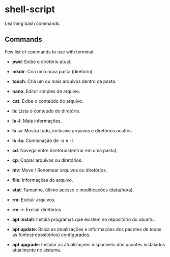 # shell-script

Learning bash commands.

## Commands 
Few list of commands to use with terminal.

- **pwd**: Exibe o diretório atual.

- **mkdir**: Cria uma nova pasta (diretório).

- **touch**: Cria um ou mais arquivos dentro da pasta.

- **nano**: Editor simples de arquivo.

- **cat**: Exibe o conteúdo do arquivo.

- **ls**: Lista o conteúdo do diretório.

- **ls -l**: Mais informações.

- **ls -a**: Mostra tudo, inclusive arquivos e diretórios ocultos.

- **ls -la**: Combinação de -a e -l.

- **cd**: Navega entre diretórios(entrar em uma pasta).

- **cp**: Copiar arquivos ou diretórios.

- **mv**: Move / Renomear arquivos ou diretórios.

- **file**: Informações do arquivo.

- **stat**: Tamanho, último acesso e modificações (data/hora).

- **rm**: Excluir arquivos.

- **rm -r**: Excluir diretórios.

- **apt install**: Instala programas que existem no repositório do ubuntu.

- **apt update**: Baixa as atualizações e informações dos pacotes de todas as fontes(repositórios) configurados.

- **apt upgrade**: Instalar as atualizações disponíveis dos pacotes instalados atualmente no sistema.